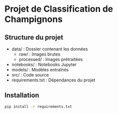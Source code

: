 # Projet de Classification de Champignons

## Structure du projet

- data/ : Dossier contenant les données
  - raw/ : Images brutes
  - processed/ : Images prétraitées
- notebooks/ : Notebooks Jupyter
- models/ : Modèles entraînés
- src/ : Code source
- requirements.txt : Dépendances du projet

## Installation

```bash
pip install -r requirements.txt
```
